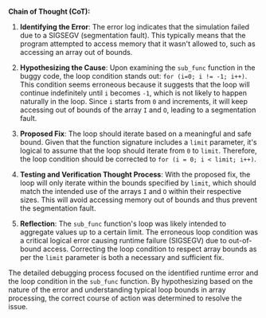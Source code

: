 **Chain of Thought (CoT):**

1. **Identifying the Error**:
   The error log indicates that the simulation failed due to a SIGSEGV (segmentation fault). This typically means that the program attempted to access memory that it wasn't allowed to, such as accessing an array out of bounds. 

2. **Hypothesizing the Cause**:
   Upon examining the `sub_func` function in the buggy code, the loop condition stands out: `for (i=0; i != -1; i++)`. This condition seems erroneous because it suggests that the loop will continue indefinitely until `i` becomes `-1`, which is not likely to happen naturally in the loop. Since `i` starts from `0` and increments, it will keep accessing out of bounds of the array `I` and `O`, leading to a segmentation fault.

3. **Proposed Fix**:
   The loop should iterate based on a meaningful and safe bound. Given that the function signature includes a `limit` parameter, it's logical to assume that the loop should iterate from `0` to `limit`. Therefore, the loop condition should be corrected to `for (i = 0; i < limit; i++)`.

4. **Testing and Verification Thought Process**:
   With the proposed fix, the loop will only iterate within the bounds specified by `limit`, which should match the intended use of the arrays `I` and `O` within their respective sizes. This will avoid accessing memory out of bounds and thus prevent the segmentation fault.

5. **Reflection**:
   The `sub_func` function's loop was likely intended to aggregate values up to a certain limit. The erroneous loop condition was a critical logical error causing runtime failure (SIGSEGV) due to out-of-bound access. Correcting the loop condition to respect array bounds as per the `limit` parameter is both a necessary and sufficient fix.

The detailed debugging process focused on the identified runtime error and the loop condition in the `sub_func` function. By hypothesizing based on the nature of the error and understanding typical loop bounds in array processing, the correct course of action was determined to resolve the issue.